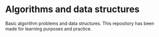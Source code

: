 # Algorithms and data structures
Basic algorithm problems and data structures.
This repository has been made for learning purposes and practice.
